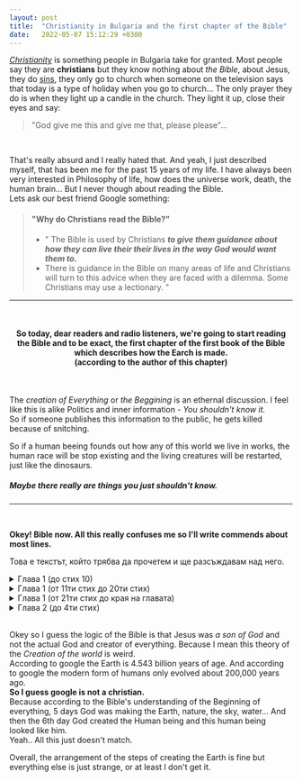 ```yaml
---
layout: post
title:  "Christianity in Bulgaria and the first chapter of the Bible"
date:   2022-05-07 15:12:29 +0300
---
```


[_Christianity_](https://www.britannica.com/topic/Christianity) is something people in Bulgaria take for granted. Most people say they are __christians__ but they know nothing about _the Bible_, about Jesus, they do [sins](https://en.wikipedia.org/wiki/Sin), they only go to church when someone on the television says that today is a type of holiday when you go to church...
The only prayer they do is when they light up a candle in the church. They light it up, close their eyes and say:  
>"God give me this and give me that, please please"...    

<br>

That's really absurd  and I really hated that. And yeah, I just described myself, that has been me for the past 15 years of my life. I have always been very interested in Philosophy of life, how does the universe work, death, the human brain... But I never though about reading the Bible.  
Lets ask our best friend Google something:  

> #### "Why do Christians read the Bible?"
> - " The Bible is used by Christians ___to give them guidance about how they can live their their lives in the way God would want them to.___  
> - There is guidance in the Bible on many areas of life and Christians will turn to this advice when they are faced with a dilemma. Some Christians may use a lectionary. "   

---

<br>


<h4>
<center>
So today, dear readers and radio listeners, we're going to start reading the Bible and to be exact, the first chapter of the first book of the Bible which describes how the Earch is made.  <br>
(according to the author of this chapter)  
</center>  
</h4>

<br>

The *creation of Everything* or *the Beggining* is an ethernal discussion. I feel like this is alike Politics and inner information - *You shouldn't know it.*  
So if someone publishes this information to the public, he gets killed because of snitching.  

So if a human beeing founds out how any of this world we live in works, the human race will be stop existing and the living creatures will be restarted, just like the dinosaurs.   
##### Maybe there really are things you just shouldn't know.  


---

<br>

__Okey! Bible now. All this really confuses me so I'll write commends about most lines.__  

Това е текстът, който трябва да прочетем и ще разсъждавам над него.

<details>
  <summary>
    Глава 1 (до стих 10)
  </summary>
  
1. В начало Бог създаде небето и земята.  
<br>
  2. А земята беше пуста и неустроена; и тъмнина покриваше бездната; и Божият Дух се носеше над водата.  
<br>
  3. И Бог каза: Да бъде светлина. И стана светлина.
  <br>
  4. И Бог видя, че светлината беше добро; и Бог раздели светлината от тъмнината.
<br>
  5. И Бог нарече светлината Ден, а тъмнината нарече Нощ. И стана вечер, и стана утро, ден първи.
<br>
  6. И Бог каза: Да бъде простор посред водите, който да раздели вода от вода.
<br>
  7. И Бог направи простора; и раздели водата, която беше под простора, от водата, която беше над простора; и стана така.  
<br>
  8. И Бог нарече простора Небе. И стана вечер, и стана утро, ден втори.
<br>
  9. И Бог каза: Да се събере на едно място водата, която е под небето, та да се яви сушата; и стана така.
<br>10. И Бог нарече сушата Земя, а събраната вода нарече Морета; и Бог видя, че беше добро.
</details>

<details>
<summary>
Глава 1 (от 11ти стих до 20ти стих)
</summary>

11. И Бог каза: Да произрасти земята крехка трева, трева семеносна и плодоносно дърво, което да ражда плод, според вида си, чието семе да е в него на земята; и стана така.
  <br>
12. Земята произрасти крехка трева, трева която да дава семе, според вида си, и дърво, което да ражда плод, според вида си, чието семе е в него; и Бог видя, че беше добро.
<br>
  13. И стана вечер, и стана утро, ден трети.
14. И Бог каза: Да има светила на небесния простор, за да разделят деня от нощта; нека служат за знаци и за показване времената, дните и годините;
<br>
  15. и да бъдат за светила на небесния простор, за да осветляват земята; и стана така.
<br>
  16. Бог създаде двете големи светила: по-голямото светило, за да владее деня, а по-малкото светило, за да владее нощта; създаде и звездите.
<br>
  17. И Бог ги постави на небесния простор, за да осветляват земята,
<br>
  18. да владеят деня и нощта, и да разделят светлината от тъмнината; и Бог видя, че беше добро.
<br>
  19. И стана вечер, и стана утро, ден четвърти.
<br>
  20. И Бог каза: Да произведе водата изобилно множества одушевени влечуги, и птици да хвърчат над земята по небесния простор.
</details>

<details>
<summary>
Глава 1 (от 21ти стих до края на главата)
</summary>

21. И Бог създаде големите морски чудовища и всяко одушевено същество, което се движи, които водата произведе изобилно, според видовете им, и всяка крилата птица според вида й; и Бог видя, че беше добро.
<br>
  22. И благослови ги Бог, казвайки: Плодете се, размножавайте се и напълнете водите в моретата; нека се размножават и птиците по земята.
<br>
  23. И стана вечер, и стана утро, ден пети.
  <br>
24. И Бог каза: Да произведе земята одушевени животни, според видовете им: добитък, влечуги и земни зверове, според видовете им; и стана така.
<br>
25. Бог създаде земните зверове според видовете им, добитъка - според видовете му, и всичко което пълзи по земята, според видовете му; и Бог видя, че беше добро.
26. И Бог каза: Да създадем човека по Нашия образ, по Наше подобие; и нека владее над морските риби, над небесните птици, над добитъка, над цялата земя и над всяко животно, което пълзи по земята.
  <br>
27. И Бог създаде човека по Своя образ; по Божия образ го създаде; мъж и жена ги създаде.

  <br>28. И Бог ги благослови. И рече им Бог: Плодете се и се размножавайте, напълнете земята и обладайте я, и владейте над морските риби, над въздушните птици и над всяко живо същество, което се движи по земята.
<br>
  29. И Бог рече: Вижте, давам ви всяка семеносна трева, която е по лицето на цялата земя и всяко дърво, което има в себе си плод на семеносно дърво; те ще ви бъдат за храна.<br>
30. А на всичките земни зверове, на всичките въздушни птици, и на всичко, което пълзи по земята, в което има живот, давам, всяка зелена трева за храна; и стана така.
<br>
31. И Бог видя всичко, което създаде; и, ето, беше твърде добро. И стана вечер, и стана утро, ден шести.
<br>
</details>

<details>
<summary>
Глава 2 (до 4ти стих)
</summary>

1. Така се свършиха небето и земята и цялото тяхно войнство.  
<br>
2. И на седмия ден, като свърши Бог делата, които беше създал, на седмия ден си почина от всичките дела, които беше създал.  
<br>
3. И благослови Бог седмия ден и го освети, защото в него си почина от всичките си дела, от всичко, което Бог беше създал и сътворил.  
  <br>
4. Това е произходът на небето и на земята при сътворението им във времето, когато Господ Бог създаде земя и небе.  
<br>
</details>  

<br>

Okey so I guess the logic of the Bible is that Jesus was _a son of God_ and not the actual God and creator of everything. Because I mean this theory of the _Creation of the world_ is weird.  
According to google the Earth is 4.543 billion years of age. And according to google the modern form of humans only evolved about 200,000 years ago.  
__So I guess google is not a christian.__  
Because according to the Bible's understanding of the Beginning of everything, 5 days God was making the Earth, nature, the sky, water... And then the 6th day God created the Human being and this human being looked like him.  
Yeah.. All this just doesn't match.  

Overall, the arrangement of the steps of creating the Earth is fine but everything else is just strange, or at least I don't get it.
